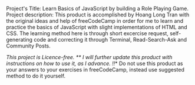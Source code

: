Project's Title: Learn Basics of JavaScript by building a Role Playing Game.
Project description:
This product is accomplished by Hoang Long Tran with the original ideas and help of freeCodeCamp in order for me to learn and practice the basics of JavaScript with slight implementations of HTML and CSS.
The learning method here is through short excercise request, self-generating code and correcting it through Terminal, Read-Search-Ask and Community Posts. 

*This project is Licence-free.
** I will further update this product with instructions on how to use it, as I advance.
!!** Do not use this product as your answers to your exercises in freeCodeCamp, instead use suggested method to do it yourself.
